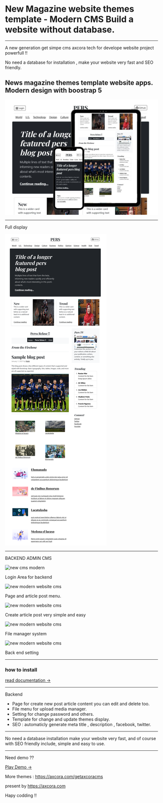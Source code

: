# New Magazine website themes template - Modern CMS Build a website without database.
---
A new generation get simpe cms axcora tech for develope website project powerfull !!

No need a database for installation , make your website very fast and SEO friendly.

News magazine themes template website apps. Modern design with boostrap 5
--
![free website template news magazine gratis](news.jpg)

------
Full display 

![free website template news magazine gratis](pers.png)

-------------------------------------

BACKEND ADMIN CMS

![new cms modern](https://axcora.com/getaxcoracms/id/data/uploads/cmswebsitebaru%20%285%29.png)

Login Area for backend

![new modern website cms](https://axcora.com/getaxcoracms/id/data/uploads/cmswebsitebaru%20%284%29.png)

Page and article post menu.

![new modern website cms](https://axcora.com/getaxcoracms/id/data/uploads/cmswebsitebaru%20%283%29.png)

Create article post very simple and easy

![new modern website cms](https://axcora.com/getaxcoracms/id/data/uploads/cmswebsitebaru%20%282%29.png)

File manager system

![new modern website cms](https://axcora.com/getaxcoracms/id/data/uploads/cmswebsitebaru%20%281%29.png)

Back end setting

 -----------------------------------------------------------------
### how to install

[read documentation →](https://axcora.com/getaxcoracms/index.php?id=get-started)


---

Backend
+ Page for create new post article content you can edit and delete too.
+ File menu for upload media manager.
+ Setting for change password and others.
+ Template for change and update themes display.
+ SEO : automaticly generate meta title , description , facebook, twitter.

----

No need a database installation make your website very fast, and of course with SEO friendly include, simple and easy to use.

----

Need demo ?? 

[Play Demo →](https://youtu.be/p2y_N8rUEB0)



More themes :
https://axcora.com/getaxcoracms

present by https://axcora.com

Hapy codding !!
